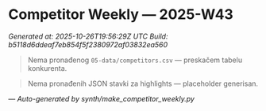 # Competitor Weekly — 2025-W43

_Generated at: 2025-10-26T19:56:29Z UTC_
_Build: b5118d6ddeaf7eb854f5f2380972af03832ea560_

> Nema pronađenog `05-data/competitors.csv` — preskačem tabelu konkurenta.

> Nema pronađenih JSON stavki za highlights — placeholder generisan.

—
_Auto-generated by synth/make_competitor_weekly.py_